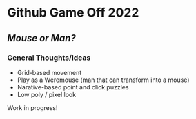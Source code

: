 # Github Game Off 2022

## _Mouse or Man?_

### General Thoughts/Ideas
- Grid-based movement
- Play as a Weremouse (man that can transform into a mouse)
- Narative-based point and click puzzles
- Low poly / pixel look

Work in progress!